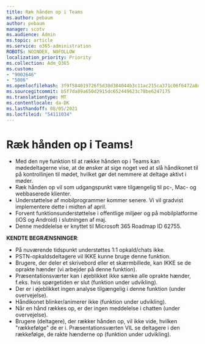 ```yaml
---
title: Ræk hånden op i Teams
ms.author: pebaum
author: pebaum
manager: scotv
ms.audience: Admin
ms.topic: article
ms.service: o365-administration
ROBOTS: NOINDEX, NOFOLLOW
localization_priority: Priority
ms.collection: Adm_O365
ms.custom:
- "9002646"
- "5086"
ms.openlocfilehash: 3f9f584019726f5d30d384044b3c11ac215ca371c06f6472a8d479b38ccaf537
ms.sourcegitcommit: b5f7da89a650d2915dc652449623c78be6247175
ms.translationtype: MT
ms.contentlocale: da-DK
ms.lasthandoff: 08/05/2021
ms.locfileid: "54111034"
---
```

# <a name="raise-your-hand-in-teams"></a>Ræk hånden op i Teams!

- Med den nye funktion til at række hånden op i Teams kan mødedeltagerne vise, at de ønsker at sige noget ved at slå håndikonet til på kontrollinjen til mødet, hvilket gør det nemmere at deltage aktivt i møder.
- Ræk hånden op vil som udgangspunkt være tilgængelig til pc-, Mac- og webbaserede klienter.
- Understøttelse af mobilprogrammer kommer senere. Vi vil gradvist implementere dette i midten af april.
- Forvent funktionsunderstøttelse i offentlige miljøer og på mobilplatforme (iOS og Android) i slutningen af maj.
- Denne meddelelse er knyttet til Microsoft 365 Roadmap ID 62755.

**KENDTE BEGRÆNSNINGER**:

- På nuværende tidspunkt understøttes 1:1 opkald/chats ikke.
- PSTN-opkaldsdeltagere vil IKKE kunne bruge denne funktion.
- Brugere, der deler et skrivebord eller et skærmbillede, kan IKKE se de oprakte hænder (vi arbejder på denne funktion).
- Præsentationsværter kan i øjeblikket ikke sænke alle oprakte hænder, f.eks. hvis spørgetiden er slut (funktion under udvikling).
- Der er i øjeblikket ingen analyse tilgængelig i denne funktion (under overvejelse).
- Håndikonet blinker/animerer ikke (funktion under udvikling).
- Når en hånd rækkes op, er der ingen meddelelse i chatten (under overvejelse).
- Brugere (deltagere), der rækker hånden op, vil ikke vide, hvilken "rækkefølge" de er i. Præsentationsværten VIL se deltagere i den rækkefølge, de rakte hænderne op (funktion under udvikling).
